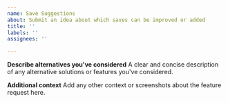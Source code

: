 ```yaml
---
name: Save Suggestions
about: Submit an idea about which saves can be improved or added
title: ''
labels: ''
assignees: ''

---
```


**Describe alternatives you've considered**
A clear and concise description of any alternative solutions or features you've considered.

**Additional context**
Add any other context or screenshots about the feature request here.
